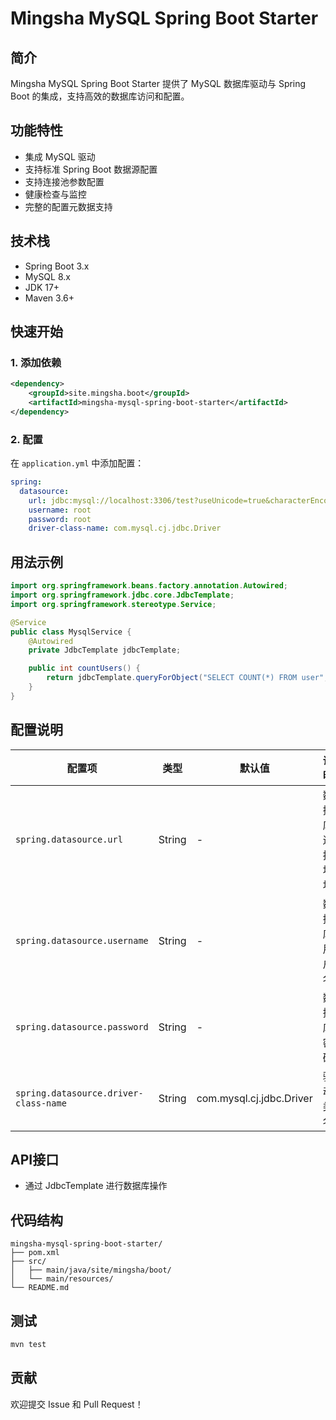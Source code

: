 # Mingsha MySQL Spring Boot Starter

## 简介

Mingsha MySQL Spring Boot Starter 提供了 MySQL 数据库驱动与 Spring Boot 的集成，支持高效的数据库访问和配置。

## 功能特性

- 集成 MySQL 驱动
- 支持标准 Spring Boot 数据源配置
- 支持连接池参数配置
- 健康检查与监控
- 完整的配置元数据支持

## 技术栈

- Spring Boot 3.x
- MySQL 8.x
- JDK 17+
- Maven 3.6+

## 快速开始

### 1. 添加依赖

```xml
<dependency>
    <groupId>site.mingsha.boot</groupId>
    <artifactId>mingsha-mysql-spring-boot-starter</artifactId>
</dependency>
```

### 2. 配置

在 `application.yml` 中添加配置：

```yaml
spring:
  datasource:
    url: jdbc:mysql://localhost:3306/test?useUnicode=true&characterEncoding=utf8&useSSL=false&serverTimezone=Asia/Shanghai
    username: root
    password: root
    driver-class-name: com.mysql.cj.jdbc.Driver
```

## 用法示例

```java
import org.springframework.beans.factory.annotation.Autowired;
import org.springframework.jdbc.core.JdbcTemplate;
import org.springframework.stereotype.Service;

@Service
public class MysqlService {
    @Autowired
    private JdbcTemplate jdbcTemplate;

    public int countUsers() {
        return jdbcTemplate.queryForObject("SELECT COUNT(*) FROM user", Integer.class);
    }
}
```

## 配置说明

| 配置项 | 类型 | 默认值 | 说明 |
|--------|------|--------|------|
| `spring.datasource.url` | String | - | 数据库连接地址 |
| `spring.datasource.username` | String | - | 数据库用户名 |
| `spring.datasource.password` | String | - | 数据库密码 |
| `spring.datasource.driver-class-name` | String | com.mysql.cj.jdbc.Driver | 驱动类名 |

## API接口

- 通过 JdbcTemplate 进行数据库操作

## 代码结构

```
mingsha-mysql-spring-boot-starter/
├── pom.xml
├── src/
│   ├── main/java/site/mingsha/boot/
│   └── main/resources/
└── README.md
```

## 测试

```bash
mvn test
```

## 贡献

欢迎提交 Issue 和 Pull Request！ 